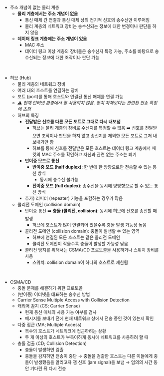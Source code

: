 - 주소 개념이 없는 물리 계층
  - **물리 계층에서는 주소 개념이 없음**
    - 통신 매체 간 연결과 통신 매체 상의 전기적 신호의 송수신만 이루어짐
    - 물리 계층의 네트워크 장비는 송수신되는 정보에 대한 변경이나 판단을 하지 않음
  - **데이터 링크 계층에는 주소 개념이 있음**
    - MAC 주소
    - 데이터 링크 이상 계층의 장비들은 송수신지 특정 가능, 주소를 바탕으로 송수신되는 정보에 대한 조작이나 판단 가능
<br/>

- 허브 (Hub)
  - 물리 계층의 네트워크 장비
  - 여러 대의 호스트를 연결하는 장치
  - 포트 (port)를 통해 호스트와 연결된 통신 매체를 연결 가능
  - *⚠️ 현재 인터넷 환경에서 잘 사용되지 않음. 장치 자체보다는 관련된 전송 특징에 초점*
  - 허브의 특징
    - **전달받은 신호를 다른 모든 포트로 그대로 다시 내보냄**
      - 허브는 물리 계층의 장비로 수신지를 특정할 수 없음 ➡️ 신호를 전달받으면 조작이나 판단을 하지 않고 송신지를 제외한 모든 포트로 그저 내보내기만 함
      - 허브를 통해 신호를 전달받은 모든 호스트는 데이터 링크 계층에서 패킷의 MAC 주소를 확인하고 자신과 관련 없는 주소는 폐기
    - **반이중 모드로 통신**
      - **반이중 모드 (half duplex)**: 한 번에 한 방향으로만 전송할 수 있는 통신 방식
        - 동시에 송수신 불가능
      - **전이중 모드 (full duplex)**: 송수신을 동시에 양방향으로 할 수 있는 통신 방식
    - 추가) 리피터 (repeater) 기능을 포함하는 경우가 많음
  - 콜리전 도메인 (collision domain)
    - 반이중 통신 ➡️ **충돌 (콜리전, collision)**: 동시에 허브에 신호를 송신할 때 발생
      - 허브에 호스트가 많이 연결되어 있을수록 충돌 발생 가능성 높음
    - 콜리전 도메인 (collision domain): 충돌이 발생할 수 있는 영역
      - 허브에 연결된 모든 호스트는 같은 콜리전 도메인
      - 콜리전 도메인이 작을수록 충돌이 발생할 가능성 낮음
    - 콜리전 방지를 위해서는 CSMA/CD 프로토콜을 사용하거나 스위치 장비를 사용
      - 스위치: collision domain이 하나의 호스트로 제한됨
<br/>

- CSMA/CD
  - 충돌 문제를 해결하기 위한 프로토콜
  - (반이중) 이더넷을 대표하는 송수신 방법
  - Carrier Sense Multiple Access with Collision Detection
  - 캐리어 감지 (CS; Carrier Sense)
    - 현재 통신 매체의 사용 가능 여부를 검사 
    - 메시지를 보내기 전에 현재 네트워크 상에서 전송 중인 것이 있는지 확인
  - 다중 접근 (MA; Multiple Access)
    - 복수의 호스트가 네트워크에 접근하려는 상황
    - 두 개 이상의 호스트가 부득이하게 동시에 네트워크를 사용하려 할 때
  - 충돌 검출 (CD; Collision Detection)
    - 충돌이 발생하면 검출
    - 충돌을 감지하면 전송이 중단 → 충돌을 검출한 호스트는 다른 이들에게 충돌이 발생했음을 알리고자 잼 신호 (jam signal)을 보냄 → 임의의 시간 동안 기다린 뒤 다시 전송
